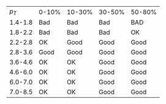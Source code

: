 
|       |      |        |        |        |
|-------|------|--------|--------|--------|
| $p_T$   | 0-10%  | 10-30% | 30-50% | 50-80% |
| 1.4-1.8 | Bad    | Bad    | Bad    | BAD    |
| 1.8-2.2 | Bad    | Bad    | Bad    | OK     |
| 2.2-2.8 | OK     | Good   | Good   | Good   |
| 2.8-3.6 | Good   | Good   | Good   | Good   |
| 3.6-4.6 | OK     | OK     | Good   | Good   |
| 4.6-6.0 | OK     | OK     | Good   | Good   |
| 6.0-7.0 | OK     | OK     | Good   | Good   |
| 7.0-8.5 | OK     | OK     | Good   | Good   |
